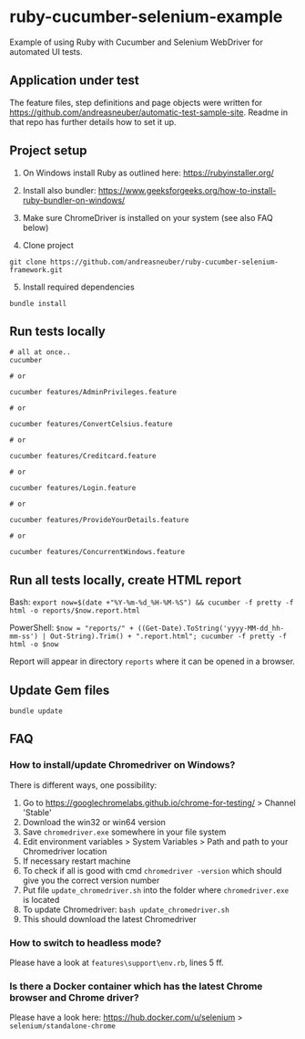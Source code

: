 #  ruby-cucumber-selenium-example
Example of using Ruby with Cucumber and Selenium WebDriver for automated UI tests.

## Application under test
The feature files, step definitions and page objects were written for https://github.com/andreasneuber/automatic-test-sample-site.
Readme in that repo has further details how to set it up.

## Project setup

1. On Windows install Ruby as outlined here: https://rubyinstaller.org/

2. Install also bundler: https://www.geeksforgeeks.org/how-to-install-ruby-bundler-on-windows/

3. Make sure ChromeDriver is installed on your system (see also FAQ below)

4. Clone project

```
git clone https://github.com/andreasneuber/ruby-cucumber-selenium-framework.git
```

5. Install required dependencies

```shell
bundle install
```

## Run tests locally

```shell
# all at once..
cucumber

# or

cucumber features/AdminPrivileges.feature

# or 

cucumber features/ConvertCelsius.feature

# or

cucumber features/Creditcard.feature

# or

cucumber features/Login.feature

# or

cucumber features/ProvideYourDetails.feature

# or

cucumber features/ConcurrentWindows.feature
```

## Run all tests locally, create HTML report
Bash: 
`export now=$(date +"%Y-%m-%d_%H-%M-%S") && cucumber -f pretty -f html -o reports/$now.report.html`

PowerShell:
`$now = "reports/" + ((Get-Date).ToString('yyyy-MM-dd_hh-mm-ss') | Out-String).Trim() + ".report.html"; cucumber -f pretty -f html -o $now`


Report will appear in directory `reports` where it can be opened in a browser.

## Update Gem files
```shell
bundle update
```

## FAQ
### How to install/update Chromedriver on Windows?
There is different ways, one possibility:
1. Go to https://googlechromelabs.github.io/chrome-for-testing/ > Channel 'Stable'
2. Download the win32 or win64 version
3. Save `chromedriver.exe` somewhere in your file system
4. Edit environment variables > System Variables > Path and path to your Chromedriver location
5. If necessary restart machine
6. To check if all is good with cmd `chromedriver -version` which should give you the correct version number
7. Put file `update_chromedriver.sh` into the folder where `chromedriver.exe` is located
8. To update Chromedriver: `bash update_chromedriver.sh`
9. This should download the latest Chromedriver

### How to switch to headless mode?
Please have a look at `features\support\env.rb`, lines 5 ff.

### Is there a Docker container which has the latest Chrome browser and Chrome driver?
Please have a look here: https://hub.docker.com/u/selenium > `selenium/standalone-chrome`